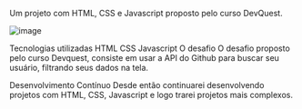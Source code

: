 Um projeto com HTML, CSS e Javascript proposto pelo curso DevQuest.

![image](https://github.com/BrunoRodri/github-api/assets/19192121/a66d0689-4509-4840-b37c-cdb20ee30ef5)


Tecnologias utilizadas
HTML
CSS
Javascript
O desafio
O desafio proposto pelo curso Devquest, consiste em usar a API do Github para buscar seu usuário, filtrando seus dados na tela.

Desenvolvimento Contínuo
Desde então continuarei desenvolvendo projetos com HTML, CSS, Javascript e logo trarei projetos mais complexos.
